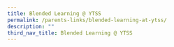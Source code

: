 ```yaml
---
title: Blended Learning @ YTSS
permalink: /parents-links/blended-learning-at-ytss/
description: ""
third_nav_title: Blended Learning @ YTSS
---
```

